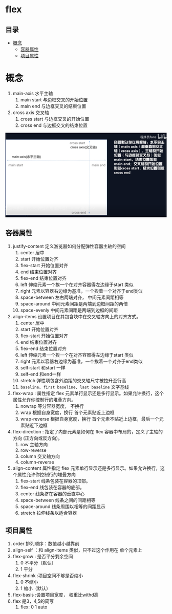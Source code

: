 # flex

## 目录

- [概念](#概念)
  - [容器属性](#容器属性)
  - [项目属性](#项目属性)

# 概念

1. main-axis 水平主轴&#x20;
   1. main start 与边框交叉的开始位置
   2. main end  与边框交叉的结束位置
2. cross axis 交叉轴
   1. cross start  与边框交叉的开始位置
   2. cross end   与边框交叉的结束位置

![](image/image_hlsYiitDJ9.png)

## 容器属性

1. justify-content  定义游览器如何分配弹性容器主轴的空间
   1. center 居中
   2. start  开始位置对齐
   3. flex-start 开始位置对齐
   4. end 结束位置对齐
   5. flex-end 结束位置对齐
   6. left 伸缩元素一个挨一个在对齐容器得左边缘于start 类似
   7. right 元素以容器右边缘为基准，一个挨着一个对齐于end类似
   8. space-between  左右两端对齐， 中间元素间距相等
   9. space-around  中间元素间距是两端到边框间距的两倍
   10. space-evenly  中间元素间距是两端到边框的间距
2. &#x20;align-items 设置项目在其包含块中在交叉轴方向上的对齐方式。
   1. center 居中
   2. start  开始位置对齐         &#x20;
   3. flex-start 开始位置对齐
   4. end 结束位置对齐
   5. flex-end 结束位置对齐
   6. left 伸缩元素一个挨一个在对齐容器得左边缘于start 类似
   7. right 元素以容器右边缘为基准，一个挨着一个对齐于end类似
   8. self-start 和start 一样&#x20;
   9. self-end  和end一样
   10. stretch  弹性项包含外边距的交叉轴尺寸被拉升至行高
   11. `baseline`、`first baseline`、`last baseline` 文字基线
3. flex-wrap : 属性指定 flex 元素单行显示还是多行显示。如果允许换行，这个属性允许你控制行的堆叠方向。
   1. nowrap 等分容器宽度， 不换行
   2. wrap 根据自身宽度，换行 首个元素贴近上边框
   3. wrap-reverse 根据自身宽度，换行 首个元素不贴近上边框，最后一个元素贴近下边框
4. flex-direction : 指定了内部元素是如何在 flex 容器中布局的，定义了主轴的方向 (正方向或反方向)。
   1. row 主轴方向
   2. row-reverse
   3. column  交叉轴方向
   4. column-reverse
5. align-content  属性指定 flex 元素单行显示还是多行显示。如果允许换行，这个属性允许你控制行的堆叠方向
   1. flex-start 线条包装在容器的顶部。
   2. flex-end  线包装在容器的底部。
   3. center 线条挤在容器的垂直中心
   4. space-between 线条之间的间距相等
   5. space-around 线条周围以相等的间距显示
   6. stretch 拉伸线条以适合容器

## 项目属性

1. order  排列顺序：数值越小越靠前
2. align-self ：和 align-items 类似，只不过这个作用在 单个元素上
3. flex-grow : 是否平分剩余空间
   1. 0  不平分（默认）
   2. 1  平分
4. flex-shrink  :项目空间不够是否缩小
   1. 0 不缩小
   2. 1 缩小（默认）
5. flex-basis :设置项目宽度， 权重比withd高
6. flex 是3，4,5的简写
   1. flex: 0 1 auto
